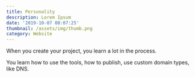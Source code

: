 ```yaml
---
title: Personality
description: Lorem Ipsum
date: '2019-10-07 08:07:25'
thumbnail: /assets/img/thumb.png
category: Website
---
```

When you create your project, you learn a lot in the process.

You learn how to use the tools, how to publish, use custom domain types, like DNS.
